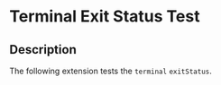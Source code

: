 # Terminal Exit Status Test

## Description

The following extension tests the `terminal` `exitStatus`.
